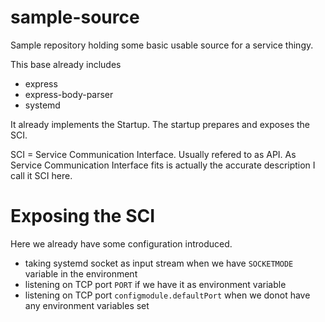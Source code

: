 # sample-source
Sample repository holding some basic usable source for a service thingy.

This base already includes
 - express
 - express-body-parser
 - systemd

 It already implements the Startup. The startup prepares and exposes the SCI.

 SCI = Service Communication Interface. Usually refered to as API.
 As Service Communication Interface fits is actually the accurate description I call it SCI here.

# Exposing the SCI
Here we already have some configuration introduced.

- taking systemd socket as input stream when we have `SOCKETMODE` variable in the environment
- listening on TCP port `PORT` if we have it as environment variable
- listening on TCP port `configmodule.defaultPort` when we donot have any environment variables set



